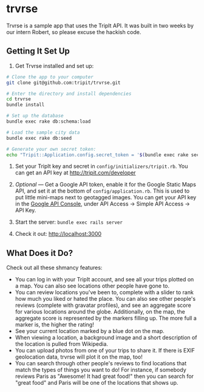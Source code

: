 trvrse
======

Trvrse is a sample app that uses the TripIt API. It was built in two weeks by our intern Robert, so please excuse the hackish code.

Getting It Set Up
-----------------

1. Get Trvrse installed and set up:
  ```sh
  # Clone the app to your computer
  git clone git@github.com:tripit/trvrse.git

  # Enter the directory and install dependencies
  cd trvrse
  bundle install

  # Set up the database
  bundle exec rake db:schema:load

  # Load the sample city data
  bundle exec rake db:seed

  # Generate your own secret token: 
  echo "Tripit::Application.config.secret_token = '$(bundle exec rake secret)'" > config/initializers/secret_token.rb
  ```

1. Set your TripIt key and secret in `config/initializers/tripit.rb`. You can get an API key at <http://tripit.com/developer>

1. *Optional —* Get a Google API token, enable it for the Google Static Maps API, and set it at the bottom of `config/application.rb`. This is used to put little mini-maps next to geotagged images. You can get your API key in the [Google API Console](https://code.google.com/apis/console), under API Access -> Simple API Access -> API Key.

1. Start the server: `bundle exec rails server`

1. Check it out: <http://localhost:3000>

What Does it Do?
----------------

Check out all these shmancy features:

- You can log in with your TripIt account, and see all your trips plotted on a map. You can also see locations other people have gone to.
- You can review locations you've been to, complete with a slider to rank how much you liked or hated the place. You can also see other people's reviews (complete with gravatar profiles), and see an aggregate score for various locations around the globe. Additionally, on the map, the aggregate score is represented by the markers filling up. The more full a marker is, the higher the rating!
- See your current location marked by a blue dot on the map.
- When viewing a location, a background image and a short description of the location is pulled from Wikipedia.
- You can upload photos from one of your trips to share it. If there is EXIF geolocation data, trvrse will plot it on the map, too!
- You can search through other people's reviews to find locations that match the types of things you want to do! For instance, if somebody reviews Paris as "Awesome! It had great food!" then you can search for "great food" and Paris will be one of the locations that shows up.
